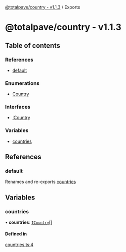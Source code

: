 [@totalpave/country - v1.1.3](README.md) / Exports

# @totalpave/country - v1.1.3

## Table of contents

### References

- [default](modules.md#default)

### Enumerations

- [Country](enums/Country.md)

### Interfaces

- [ICountry](interfaces/ICountry.md)

### Variables

- [countries](modules.md#countries)

## References

### default

Renames and re-exports [countries](modules.md#countries)

## Variables

### countries

• **countries**: [`ICountry`](interfaces/ICountry.md)[]

#### Defined in

[countries.ts:4](https://github.com/totalpave/country/blob/5de7939/src/countries.ts#L4)
